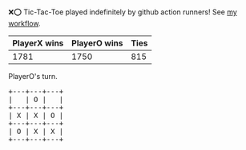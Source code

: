 :x::o: Tic-Tac-Toe played indefinitely by github action runners! See [my workflow](.github/workflows/play.yaml).

|PlayerX wins|PlayerO wins|Ties|
|-|-|-|
|1781|1750|815|

PlayerO's turn.

<pre>
+---+---+---+
|   | O |   |
+---+---+---+
| X | X | O |
+---+---+---+
| O | X | X |
+---+---+---+
</pre>